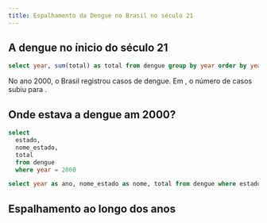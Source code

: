 ```yaml
---
title: Espalhamento da Dengue no Brasil no século 21
---
```




## A dengue no ínicio do século 21

```sql casos_por_ano
select year, sum(total) as total from dengue group by year order by year asc
```

No ano 2000, o Brasil registrou <Value data={casos_por_ano} column=total row=0/>  casos de dengue. Em <Value data={casos_por_ano} column=year row=24/>, o número de casos subiu para <Value data={casos_por_ano} column=total row=24/>.



## Onde estava a dengue am 2000?

```sql incidence_map
select
  estado,
  nome_estado,
  total
  from dengue
  where year = 2000
```

<DataTable data={incidence_map} rows=6/>

```sql evolucao
select year as ano, nome_estado as nome, total from dengue where estado != '"s' and estado not like ' %' order by All;
```

## Espalhamento ao longo dos anos

<Heatmap 
data={evolucao} 
x=ano 
y=nome
value=total
title="Evolução da dengue por ano e estados"
/>
